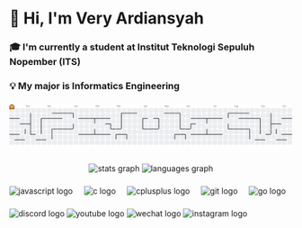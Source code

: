 <h1 align="left">👋 Hi, I'm Very Ardiansyah</h1>

###

<h3 align="left">🎓 I'm currently a student at <strong>Institut Teknologi Sepuluh Nopember (ITS)</strong></h3>
<h3 align="left">💡 My major is <strong>Informatics Engineering</strong></h3>

###

<picture>
  <source media="(prefers-color-scheme: dark)" srcset="https://raw.githubusercontent.com/AzzuraeL/AzzuraeL/output/pacman-contribution-graph-dark.svg">
  <source media="(prefers-color-scheme: light)" srcset="https://raw.githubusercontent.com/AzzuraeL/AzzuraeL/output/pacman-contribution-graph.svg">
  <img alt="pacman contribution graph" src="https://raw.githubusercontent.com/AzzuraeL/AzzuraeL/output/pacman-contribution-graph.svg">
</picture>

###

<div align="center">
  <img src="https://github-readme-stats.vercel.app/api?username=AzzuraeL&hide_title=false&hide_rank=false&show_icons=true&include_all_commits=true&count_private=true&disable_animations=false&theme=dracula&locale=en&hide_border=false&order=1" height="150" alt="stats graph"  />
  <img src="https://github-readme-stats.vercel.app/api/top-langs?username=AzzuraeL&locale=en&hide_title=false&layout=compact&card_width=320&langs_count=5&theme=dracula&hide_border=false&order=2" height="150" alt="languages graph"  />
</div>

###

<div align="left">
  <img src="https://cdn.jsdelivr.net/gh/devicons/devicon/icons/javascript/javascript-original.svg" height="40" alt="javascript logo"  />
  <img width="12" />
  <img src="https://cdn.jsdelivr.net/gh/devicons/devicon/icons/c/c-original.svg" height="40" alt="c logo"  />
  <img width="12" />
  <img src="https://cdn.jsdelivr.net/gh/devicons/devicon/icons/cplusplus/cplusplus-original.svg" height="40" alt="cplusplus logo"  />
  <img width="12" />
  <img src="https://cdn.jsdelivr.net/gh/devicons/devicon/icons/git/git-original.svg" height="40" alt="git logo"  />
  <img width="12" />
  <img src="https://cdn.jsdelivr.net/gh/devicons/devicon/icons/go/go-original.svg" height="40" alt="go logo"  />
</div>

###

<div align="left">
  <img src="https://raw.githubusercontent.com/maurodesouza/profile-readme-generator/master/src/assets/icons/social/discord/default.svg" width="52" height="40" alt="discord logo"  />
  <img src="https://raw.githubusercontent.com/maurodesouza/profile-readme-generator/master/src/assets/icons/social/youtube/default.svg" width="52" height="40" alt="youtube logo"  />
  <img src="https://raw.githubusercontent.com/maurodesouza/profile-readme-generator/master/src/assets/icons/social/wechat/default.svg" width="52" height="40" alt="wechat logo"  />
  <img src="https://raw.githubusercontent.com/maurodesouza/profile-readme-generator/master/src/assets/icons/social/instagram/default.svg" width="52" height="40" alt="instagram logo"  />
</div>

###
